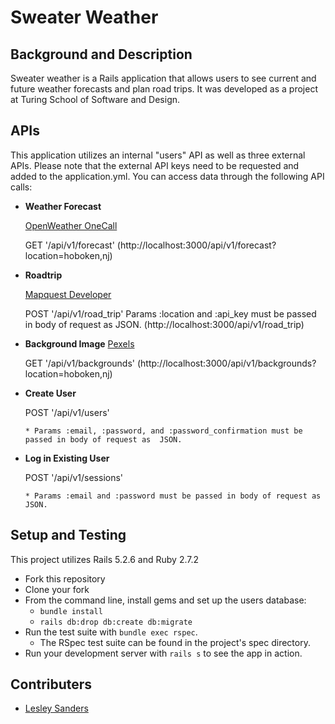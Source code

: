 # Sweater Weather

## Background and Description

Sweater weather is a Rails application that allows users to see current and future weather forecasts and plan road trips.  It was developed as a project at Turing School of Software and Design.  

## APIs

This application utilizes an internal "users" API as well as three external APIs. Please note that the external API keys need to be requested and added to the application.yml. You can access data through the following API calls:


- **Weather Forecast**

    [OpenWeather OneCall](https://openweathermap.org/api)

    GET '/api/v1/forecast'
    (http://localhost:3000/api/v1/forecast?location=hoboken,nj)

- **Roadtrip**

    [Mapquest Developer](https://developer.mapquest.com/)

    POST '/api/v1/road_trip'
    Params :location and :api_key must be passed in body of request as JSON.
    (http://localhost:3000/api/v1/road_trip)

* **Background Image**
    [Pexels](https://www.pexels.com/api)

    GET '/api/v1/backgrounds'
    (http://localhost:3000/api/v1/backgrounds?location=hoboken,nj)

* **Create User**

    POST '/api/v1/users'

      * Params :email, :password, and :password_confirmation must be passed in body of request as  JSON.

* **Log in Existing User**

    POST '/api/v1/sessions'

      * Params :email and :password must be passed in body of request as JSON.

## Setup and Testing

This project utilizes Rails 5.2.6 and Ruby 2.7.2

* Fork this repository
* Clone your fork
* From the command line, install gems and set up the users database:
    * `bundle install`
    * `rails db:drop db:create db:migrate`
* Run the test suite with `bundle exec rspec`.
  * The RSpec test suite can be found in the project's spec directory.
* Run your development server with `rails s` to see the app in action.

## Contributers

- [Lesley Sanders](https://github.com/lgsriclas)
